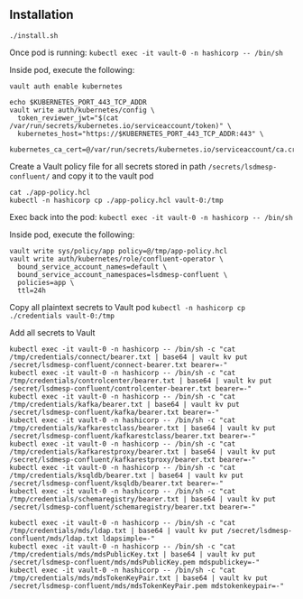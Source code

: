 ## Installation

`./install.sh`

Once pod is running:
`kubectl exec -it vault-0 -n hashicorp -- /bin/sh`

Inside pod, execute the following:
```
vault auth enable kubernetes

echo $KUBERNETES_PORT_443_TCP_ADDR
vault write auth/kubernetes/config \
  token_reviewer_jwt="$(cat /var/run/secrets/kubernetes.io/serviceaccount/token)" \
  kubernetes_host="https://$KUBERNETES_PORT_443_TCP_ADDR:443" \
  kubernetes_ca_cert=@/var/run/secrets/kubernetes.io/serviceaccount/ca.crt
```

Create a Vault policy file for all secrets stored in path `/secrets/lsdmesp-confluent/` and copy it to the vault pod
``` 
cat ./app-policy.hcl
kubectl -n hashicorp cp ./app-policy.hcl vault-0:/tmp
```

Exec back into the pod:
`kubectl exec -it vault-0 -n hashicorp -- /bin/sh`

Inside pod, execute the following:
```
vault write sys/policy/app policy=@/tmp/app-policy.hcl
vault write auth/kubernetes/role/confluent-operator \
  bound_service_account_names=default \
  bound_service_account_namespaces=lsdmesp-confluent \
  policies=app \
  ttl=24h
```

Copy all plaintext secrets to Vault pod
`kubectl -n hashicorp cp ./credentials vault-0:/tmp`

Add all secrets to Vault
```
kubectl exec -it vault-0 -n hashicorp -- /bin/sh -c "cat /tmp/credentials/connect/bearer.txt | base64 | vault kv put /secret/lsdmesp-confluent/connect-bearer.txt bearer=-"
kubectl exec -it vault-0 -n hashicorp -- /bin/sh -c "cat /tmp/credentials/controlcenter/bearer.txt | base64 | vault kv put /secret/lsdmesp-confluent/controlcenter-bearer.txt bearer=-"
kubectl exec -it vault-0 -n hashicorp -- /bin/sh -c "cat /tmp/credentials/kafka/bearer.txt | base64 | vault kv put /secret/lsdmesp-confluent/kafka/bearer.txt bearer=-"
kubectl exec -it vault-0 -n hashicorp -- /bin/sh -c "cat /tmp/credentials/kafkarestclass/bearer.txt | base64 | vault kv put /secret/lsdmesp-confluent/kafkarestclass/bearer.txt bearer=-"
kubectl exec -it vault-0 -n hashicorp -- /bin/sh -c "cat /tmp/credentials/kafkarestproxy/bearer.txt | base64 | vault kv put /secret/lsdmesp-confluent/kafkarestproxy/bearer.txt bearer=-"
kubectl exec -it vault-0 -n hashicorp -- /bin/sh -c "cat /tmp/credentials/ksqldb/bearer.txt | base64 | vault kv put /secret/lsdmesp-confluent/ksqldb/bearer.txt bearer=-"
kubectl exec -it vault-0 -n hashicorp -- /bin/sh -c "cat /tmp/credentials/schemaregistry/bearer.txt | base64 | vault kv put /secret/lsdmesp-confluent/schemaregistry/bearer.txt bearer=-"

kubectl exec -it vault-0 -n hashicorp -- /bin/sh -c "cat /tmp/credentials/mds/ldap.txt | base64 | vault kv put /secret/lsdmesp-confluent/mds/ldap.txt ldapsimple=-"
kubectl exec -it vault-0 -n hashicorp -- /bin/sh -c "cat /tmp/credentials/mds/mdsPublicKey.txt | base64 | vault kv put /secret/lsdmesp-confluent/mds/mdsPublicKey.pem mdspublickey=-"
kubectl exec -it vault-0 -n hashicorp -- /bin/sh -c "cat /tmp/credentials/mds/mdsTokenKeyPair.txt | base64 | vault kv put /secret/lsdmesp-confluent/mds/mdsTokenKeyPair.pem mdstokenkeypair=-"
```
